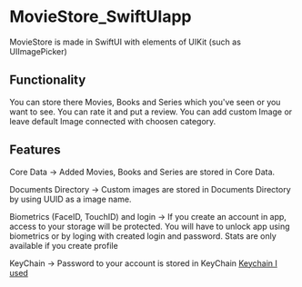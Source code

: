 # MovieStore_SwiftUIapp
MovieStore is made in SwiftUI with elements of UIKit (such as UIImagePicker)

## Functionality
You can store there Movies, Books and Series which you've seen or you want to see. You can rate it and put a review. You can add custom Image or leave default Image connected with choosen category.

## Features
Core Data -> Added Movies, Books and Series are stored in Core Data.

Documents Directory -> Custom images are stored in Documents Directory by using UUID as a image name.

Biometrics (FaceID, TouchID) and login -> If you create an account in app, access to your storage will be protected. You will have to unlock app using biometrics or by loging with created login and password. Stats are only available if you create profile

KeyChain -> Password to your account is stored in KeyChain [Keychain I used](https://github.com/evgenyneu/keychain-swift)


